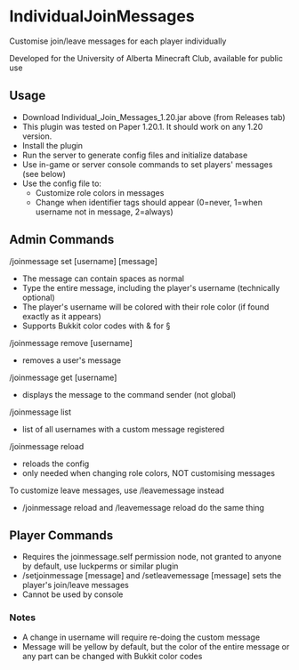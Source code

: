 # IndividualJoinMessages
Customise join/leave messages for each player individually

Developed for the University of Alberta Minecraft Club, available for public use

## Usage
- Download Individual_Join_Messages_1.20.jar above (from Releases tab)
- This plugin was tested on Paper 1.20.1. It should work on any 1.20 version.
- Install the plugin
- Run the server to generate config files and initialize database
- Use in-game or server console commands to set players' messages (see below)
- Use the config file to:
  - Customize role colors in messages
  - Change when identifier tags should appear (0=never, 1=when username not in message, 2=always)

## Admin Commands
/joinmessage set [username] [message]
 - The message can contain spaces as normal
 - Type the entire message, including the player's username (technically optional)
 - The player's username will be colored with their role color (if found exactly as it appears)
 - Supports Bukkit color codes with \& for §

/joinmessage remove [username]
 - removes a user's message

/joinmessage get [username]
 - displays the message to the command sender (not global)

/joinmessage list
 - list of all usernames with a custom message registered

/joinmessage reload
 - reloads the config
 - only needed when changing role colors, NOT customising messages

To customize leave messages, use /leavemessage instead
 - /joinmessage reload and /leavemessage reload do the same thing

## Player Commands
- Requires the joinmessage.self permission node, not granted to anyone by default, use luckperms or similar plugin
- /setjoinmessage [message] and /setleavemessage [message] sets the player's join/leave messages
- Cannot be used by console


### Notes
 - A change in username will require re-doing the custom message
 - Message will be yellow by default, but the color of the entire message or any part can be changed with Bukkit color codes
